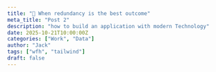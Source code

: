 ```yaml
---
title: "📝 When redundancy is the best outcome"
meta_title: "Post 2"
description: "how to build an application with modern Technology"
date: 2025-10-21T10:00:00Z
categories: ["Work", "Data"]
author: "Jack"
tags: ["wfh", "tailwind"]
draft: false
---
```



